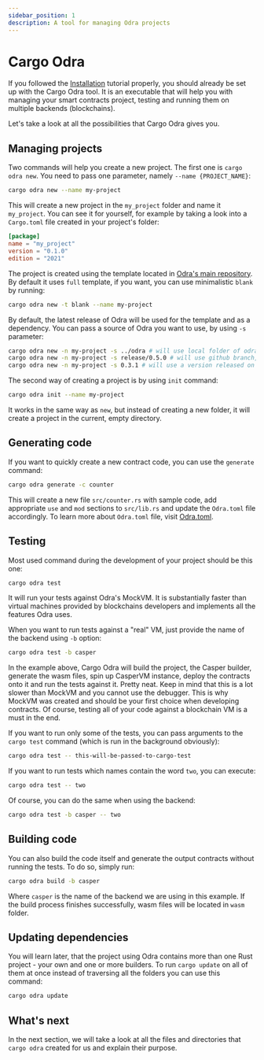 ```yaml
---
sidebar_position: 1
description: A tool for managing Odra projects
---
```


# Cargo Odra
If you followed the [Installation](../getting-started/installation.md) tutorial properly,
you should already be set up with the Cargo Odra tool. It is an executable that will help you with
managing your smart contracts project, testing and running them on multiple backends (blockchains).

Let's take a look at all the possibilities that Cargo Odra gives you.

## Managing projects

Two commands will help you create a new project. The first one is `cargo odra new`.
You need to pass one parameter, namely `--name {PROJECT_NAME}`:

```bash
cargo odra new --name my-project
```

This will create a new project in the `my_project` folder and name it `my_project`. You can see it
for yourself, for example by taking a look into a `Cargo.toml` file created in your project's folder:

```toml
[package]
name = "my_project"
version = "0.1.0"
edition = "2021"
```
The project is created using the template located in [Odra's main repository](https://github.com/odradev/odra).
By default it uses `full` template, if you want, you can use minimalistic `blank` by running:

```bash
cargo odra new -t blank --name my-project
```

By default, the latest release of Odra will be used for the template and as a dependency.
You can pass a source of Odra you want to use, by using `-s` parameter:

```bash
cargo odra new -n my-project -s ../odra # will use local folder of odra
cargo odra new -n my-project -s release/0.5.0 # will use github branch, e.g. if you want to test new release
cargo odra new -n my-project -s 0.3.1 # will use a version released on crates.io
```

The second way of creating a project is by using `init` command:

```bash
cargo odra init --name my-project
```

It works in the same way as `new`, but instead of creating a new folder, it will create a project
in the current, empty directory.

## Generating code
If you want to quickly create a new contract code, you can use the `generate` command:

```bash
cargo odra generate -c counter 
```

This will create a new file `src/counter.rs` with sample code, add appropriate `use` and `mod` sections
to `src/lib.rs` and update the `Odra.toml` file accordingly. To learn more about `Odra.toml` file,
visit [Odra.toml](03-odra-toml.md).

## Testing
Most used command during the development of your project should be this one:

```bash
cargo odra test
```
It will run your tests against Odra's MockVM. It is substantially faster than virtual machines
provided by blockchains developers and implements all the features Odra uses.

When you want to run tests against a "real" VM, just provide the name of the backend using `-b`
option:

```bash
cargo odra test -b casper
```

In the example above, Cargo Odra will build the project, the Casper builder, generate the wasm files,
spin up CasperVM instance, deploy the contracts onto it and run the tests against it. Pretty neat.
Keep in mind that this is a lot slower than MockVM and you cannot use the debugger.
This is why MockVM was created and should be your first choice when developing contracts.
Of course, testing all of your code against a blockchain VM is a must in the end.

If you want to run only some of the tests, you can pass arguments to the `cargo test` command
(which is run in the background obviously):

```bash
cargo odra test -- this-will-be-passed-to-cargo-test
```

If you want to run tests which names contain the word `two`, you can execute:

```bash
cargo odra test -- two
```

Of course, you can do the same when using the backend:

```bash
cargo odra test -b casper -- two
```

## Building code

You can also build the code itself and generate the output contracts without running the tests.
To do so, simply run:

```bash
cargo odra build -b casper
```

Where `casper` is the name of the backend we are using in this example. If the build process
finishes successfully, wasm files will be located in `wasm` folder.

## Updating dependencies
You will learn later, that the project using Odra contains more than one Rust project - your own and
one or more builders. To run `cargo update` on all of them at once instead of traversing all the folders
you can use this command:

```bash
cargo odra update
```

## What's next
In the next section, we will take a look at all the files and directories that `cargo odra` created
for us and explain their purpose.
